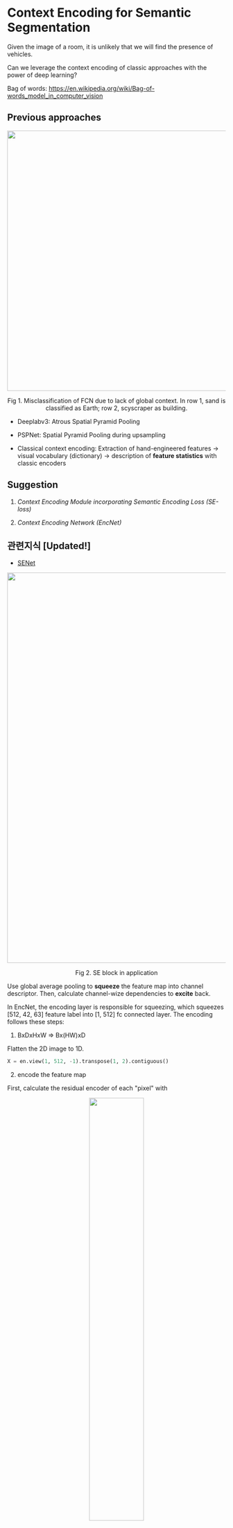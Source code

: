 # Context Encoding for Semantic Segmentation

Given the image of a room, it is unlikely that we will find the presence of vehicles.

Can we leverage the context encoding of classic approaches with the power of deep learning?

Bag of words: https://en.wikipedia.org/wiki/Bag-of-words_model_in_computer_vision

## Previous approaches

<p align=center>
<img src="https://i2.wp.com/zhangbin0917.github.io/2018/06/11/Context-Encoding-for-Semantic-Segmentation/08.png", width=600dpi></img>
</p>
<p align=center>Fig 1. Misclassification of FCN due to lack of global context. In row 1, sand is classified as Earth; row 2, scyscraper as building.</p>

- Deeplabv3: Atrous Spatial Pyramid Pooling

- PSPNet: Spatial Pyramid Pooling during upsampling

- Classical context encoding: Extraction of hand-engineered features -> visual vocabulary (dictionary) -> description of **feature statistics** with classic encoders

## Suggestion

1. *Context Encoding Module incorporating Semantic Encoding Loss (SE-loss)*

2. *Context Encoding Network (EncNet)*

## 관련지식 [Updated!]

- [SENet](https://jayhey.github.io/deep%20learning/2018/07/18/SENet/)

<p align=center>
<img src="https://i.imgur.com/ufAxbPN.png", width=900dpi></img>
</p>
<p align=center>Fig 2. SE block in application</p>

Use global average pooling to **squeeze** the feature map into channel descriptor. Then, calculate channel-wize dependencies to **excite** back.

In EncNet, the encoding layer is responsible for squeezing, which squeezes [512, 42, 63] feature label into [1, 512] fc connected layer. The encoding follows these steps:

1. BxDxHxW => Bx(HW)xD
    
Flatten the 2D image to 1D. 

```python
X = en.view(1, 512, -1).transpose(1, 2).contiguous()
```
    
2. encode the feature map

First, calculate the residual encoder of each "pixel" with

<p align=center>
<img src="https://render.githubusercontent.com/render/math?math=e_{ik} = \frac{exp(-s_k\|r_{ik}\|^2)}{\sum_{j=1}^K exp(-s_j\|r_{ij}\|^2)} r_{ik}", width=50%></img>
</p>

```python 
A = F.softmax(scaled_l22(X, model.head.encmodule.encoding[3].codewords, model.head.encmodule.encoding[3].scale), dim=2)
```

Then, aggregate the residuals

<p align=center>
<img src="https://render.githubusercontent.com/render/math?math=e_k=\sum_{i=1}^Ne_{ik}", width=50%></img>
</p>

```python
E = aggregate(A, X, model.head.encmodule.encoding[3].codewords)
```

- SIFT 

## Structure

<p align=center>
<img src="https://miro.medium.com/max/1400/1*eu3ntqcGxsBPIZ3E3Y47Lw.png", width=600dpi></img>
</p>
<p align=center>Fig 2. EncNet</p>

- A pre-trained ResNet is used to extract dense convolutional feature maps
- Context Encoding Module is built on top to capture encoded semantics and capture **scaling factors**

```python

model = get_encnet('pcontext', 'resnet50s', pretrained=True, root=root, aux=True,
                      base_size=520, crop_size=480, **kwargs)
                      
model = EncNet(datasets[dataset.lower()].NUM_CLASS, backbone=backbone, root=root, **kwargs)

'''
nclass: 데이터에 나오는 클래스는 총 몇개냐?
backbone: 무슨 backbone을 쓸거냐?
aux: aux layer 쓸거냐?
se_loss: encoding 쓸거냐?
lateral: ?
'''
class EncNet(BaseNet):
    def __init__(self, nclass, backbone, aux=True, se_loss=True, lateral=False,
                 norm_layer=SyncBatchNorm, **kwargs):
        super(EncNet, self).__init__(nclass, backbone, aux, se_loss,
                                     norm_layer=norm_layer, **kwargs)
        self.head = EncHead(2048, self.nclass, se_loss=se_loss,
                            lateral=lateral, norm_layer=norm_layer,
                            up_kwargs=self._up_kwargs)
        if aux:
            self.auxlayer = FCNHead(1024, nclass, norm_layer=norm_layer) # training에 도움을 주기 위한 layer.
            
    def forward(self, x):
        imsize = x.size()[2:]
        features = self.base_forward(x) # 먼저 Resnet50에 한바퀴 돌림
        
        -------------------------------------
        def base_forward(self, x):
            x = self.pretrained.conv1(x)
            x = self.pretrained.bn1(x)
            x = self.pretrained.relu(x)
            x = self.pretrained.maxpool(x)
            c1 = self.pretrained.layer1(x)
            c2 = self.pretrained.layer2(c1)
            c3 = self.pretrained.layer3(c2)
            c4 = self.pretrained.layer4(c3)
        return c1, c2, c3, c4 # fully connected 는 사용하지 않는 모습
        
        class ResNet(nn.Module):
        
            """
            Reference:
            - He, Kaiming, et al. "Deep residual learning for image recognition." Proceedings of the IEEE conference on computer vision and pattern recognition. 2016.
            - Yu, Fisher, and Vladlen Koltun. "Multi-scale context aggregation by dilated convolutions."
            """
            
            def __init__(self, block, ...,):
                self.layer1 = self._make_layer(block, 64, layers[0], norm_layer=norm_layer, is_first=False)
                self.layer2 = self._make_layer(block, 128, layers[1], stride=2, norm_layer=norm_layer)
                if dilated or dilation == 4: # dialated = True
                    self.layer3 = self._make_layer(block, 256, layers[2], stride=1,
                                                   dilation=2, norm_layer=norm_layer,
                                                   dropblock_prob=dropblock_prob)
                    self.layer4 = self._make_layer(block, 512, layers[3], stride=1,
                                                   dilation=4, norm_layer=norm_layer,
                                                   dropblock_prob=dropblock_prob)

        -------------------------------------

        x = list(self.head(*features)) # 각각 64
        
        -------------------------------------
        class EncHead(nn.Module):
            def __init__(self, in_channels, out_channels, se_loss=True, lateral=True,
                         norm_layer=None, up_kwargs=None):
                super(EncHead, self).__init__()
                self.se_loss = se_loss
                self.lateral = lateral
                self.up_kwargs = up_kwargs
                self.conv5 = nn.Sequential(
                    nn.Conv2d(in_channels, 512, 3, padding=1, bias=False),
                    norm_layer(512),
                    nn.ReLU(inplace=True))
                if lateral:
                    self.connect = nn.ModuleList([
                        nn.Sequential(
                            nn.Conv2d(512, 512, kernel_size=1, bias=False),
                            norm_layer(512),
                            nn.ReLU(inplace=True)),
                        nn.Sequential(
                            nn.Conv2d(1024, 512, kernel_size=1, bias=False),
                            norm_layer(512),
                            nn.ReLU(inplace=True)),
                    ])
                    self.fusion = nn.Sequential(
                            nn.Conv2d(3*512, 512, kernel_size=3, padding=1, bias=False),
                            norm_layer(512),
                            nn.ReLU(inplace=True))
                self.encmodule = EncModule(512, out_channels, ncodes=32,
                    se_loss=se_loss, norm_layer=norm_layer)
                self.conv6 = nn.Sequential(nn.Dropout(0.1, False),
                                           nn.Conv2d(512, out_channels, 1))
            def forward(self, *inputs):
                feat = self.conv5(inputs[-1])
                if self.lateral:
                    c2 = self.connect[0](inputs[1])
                    c3 = self.connect[1](inputs[2])
                    feat = self.fusion(torch.cat([feat, c2, c3], 1))
                outs = list(self.encmodule(feat))
                outs[0] = self.conv6(outs[0])
                return tuple(outs)
        -------------------------------------
        
        x[0] = F.interpolate(x[0], imsize, **self._up_kwargs) # Down/up samples the input to either the given size or the given scale_factor
        if self.aux:
            auxout = self.auxlayer(features[2])
            auxout = F.interpolate(auxout, imsize, **self._up_kwargs)
            x.append(auxout)
        return tuple(x)
        
        
            
```
## Problem

FCN finds difficulty in capturing the context of the image

What if you see foreign objects in the scene?

did not bother much

